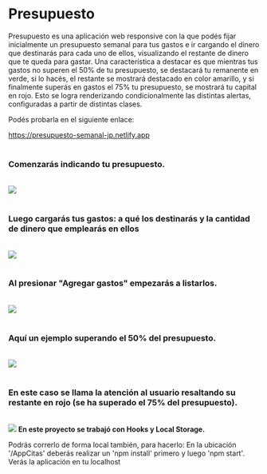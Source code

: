 # Presupuesto


Presupuesto es una aplicación web responsive con la que podés fijar inicialmente un presupuesto semanal para tus gastos e ir cargando el dinero que destinarás para cada uno de ellos, visualizando el restante de dinero que te queda para gastar. Una característica a destacar es que mientras tus gastos no superen el 50% de tu presupuesto, se destacará tu remanente en verde, si lo hacés, el restante se mostrará destacado en color amarillo, y si finalmente superás en gastos el 75% tu presupuesto, se mostrará tu capital en rojo. Esto se logra renderizando condicionalmente las distintas alertas, configuradas a partir de distintas clases.

Podés probarla en el siguiente enlace: 

https://presupuesto-semanal-jp.netlify.app
</br>
</br>
<h3>Comenzarás indicando tu presupuesto.</h3>
</br>
<img src= "https://raw.githubusercontent.com/JairoPonti/presupuesto/main/client/src/screenShots/img1.png"/>
</br>
</br>

<h3>Luego cargarás tus gastos: a qué los destinarás y la cantidad de dinero que emplearás en ellos</h3>
</br>
<img src= "https://raw.githubusercontent.com/JairoPonti/presupuesto/main/client/src/screenShots/img2.png"/>
</br>
</br>

<h3>Al presionar "Agregar gastos" empezarás a listarlos.</h3>
</br>
<img src= "https://raw.githubusercontent.com/JairoPonti/presupuesto/main/client/src/screenShots/img3.png"/>
</br>
</br>

<h3>Aquí un ejemplo superando el 50% del presupuesto.</h3>
</br>
<img src= "https://raw.githubusercontent.com/JairoPonti/presupuesto/main/client/src/screenShots/img4.png"/>
</br>
</br>
<h3>En este caso se llama la atención al usuario resaltando su restante en rojo (se ha superado el 75% del presupuesto).</h3>
</br>
<img src= "https://raw.githubusercontent.com/JairoPonti/presupuesto/main/client/src/screenShots/img5.png"/>
<strong>En este proyecto se trabajó con Hooks y Local Storage.</strong>

Podrás correrlo de forma local también, para hacerlo:
En la ubicación '/AppCitas' deberás realizar un 'npm install' primero y luego 'npm start'. Verás la aplicación en tu localhost 
